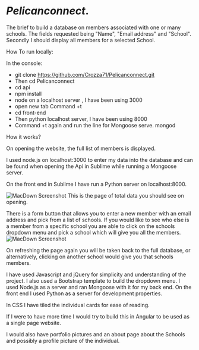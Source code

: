 
# ***Pelicanconnect***. 

The brief to build a database on members associated with one or many schools.
The fields requested being "Name", "Email address" and "School". Secondly I should display all members for a selected School.

How To run locally:

In the console:
-  git clone https://github.com/Crozza71/Pelicanconnect.git
-  Then cd Pelicanconnect
-  cd api
-  npm install
-  node on a localhost server , I have been using 3000
-  open new tab Command +t  
-  cd front-end  
-  Then python localhost server, I have been using 8000
-  Command +t again and run the line for Mongoose serve. mongod

How it works?

On opening the website, the full list of members is displayed.

I used node.js on localhost:3000 to enter my data into the database and can be found when opening the Api in Sublime while running a Mongoose server.

On the front end in Sublime I have run a Python server on localhost:8000.

![MacDown Screenshot](http://i.imgur.com/7OtEnBG.png)
This is the page of total data you should see on opening.

There is a form button that allows  you to enter a new member with an email address and pick from a list of schools.
If you would like to see who else is a member from a specific school you are able to click on the schools dropdown menu and pick a school which will give you all the members.
![MacDown Screenshot](http://i.imgur.com/QefCHKq.png)

On refreshing the page again you will be taken back to the full database, or alternatively, clicking on another school would give you that schools members.

I have used Javascript and jQuery for simplicity and understanding of the project. 
I also used a Bootstrap template to build the dropdown menu.
I used Node.js as a server and ran Mongoose with it for my back end. On the front end I used Python as a server for development properties.

In CSS I have tiled the individual cards for ease of reading.

If I were to have more time I would try to build this in Angular to be used as a single page website.

I would also have portfolio pictures and an about page about the Schools and possibly a profile picture of the individual.


